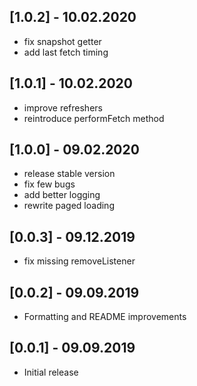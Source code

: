 ## [1.0.2] - 10.02.2020
* fix snapshot getter
* add last fetch timing

## [1.0.1] - 10.02.2020
* improve refreshers
* reintroduce performFetch method

## [1.0.0] - 09.02.2020
* release stable version
* fix few bugs
* add better logging
* rewrite paged loading

## [0.0.3] - 09.12.2019
* fix missing removeListener

## [0.0.2] - 09.09.2019
* Formatting and README improvements

## [0.0.1] - 09.09.2019
* Initial release
